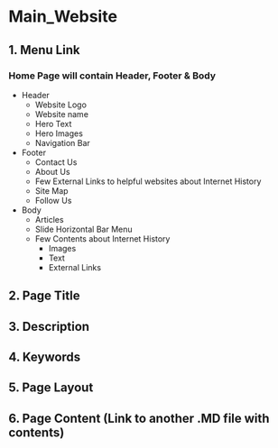 # Main_Website

## 1. Menu Link

### Home Page will contain Header, Footer & Body

* Header
  * Website Logo
  * Website name
  * Hero Text
  * Hero Images
  * Navigation Bar
* Footer
  * Contact Us
  * About Us
  * Few External Links to helpful websites about Internet History
  * Site Map
  * Follow Us
* Body
  * Articles
  * Slide Horizontal Bar Menu
  * Few Contents about Internet History
    *	Images
    *	Text
    *	External Links




## 2. Page Title
## 3. Description
## 4. Keywords
## 5. Page Layout
## 6. Page Content (Link to another .MD file with contents)
